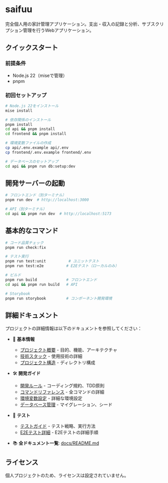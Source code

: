 # saifuu

完全個人用の家計管理アプリケーション。支出・収入の記録と分析、サブスクリプション管理を行うWebアプリケーション。

## クイックスタート

### 前提条件
- Node.js 22（miseで管理）
- pnpm

### 初回セットアップ
```bash
# Node.js 22をインストール
mise install

# 依存関係のインストール
pnpm install
cd api && pnpm install
cd frontend && pnpm install

# 環境変数ファイルの作成
cp api/.env.example api/.env
cp frontend/.env.example frontend/.env

# データベースのセットアップ
cd api && pnpm run db:setup:dev
```

## 開発サーバーの起動

```bash
# フロントエンド（別ターミナル）
pnpm run dev  # http://localhost:3000

# API（別ターミナル）
cd api && pnpm run dev  # http://localhost:5173
```

## 基本的なコマンド

```bash
# コード品質チェック
pnpm run check:fix

# テスト実行
pnpm run test:unit          # ユニットテスト
pnpm run test:e2e          # E2Eテスト（ローカルのみ）

# ビルド
pnpm run build             # フロントエンド
cd api && pnpm run build   # API

# Storybook
pnpm run storybook         # コンポーネント開発環境
```

## 詳細ドキュメント

プロジェクトの詳細情報は以下のドキュメントを参照してください：

- 📌 **基本情報**
  - [プロジェクト概要](./docs/プロジェクト概要.md) - 目的、機能、アーキテクチャ
  - [技術スタック](./docs/技術スタック.md) - 使用技術の詳細
  - [プロジェクト構造](./docs/プロジェクト構造.md) - ディレクトリ構成

- 🛠 **開発ガイド**
  - [開発ルール](./CLAUDE.md) - コーディング規約、TDD原則
  - [コマンドリファレンス](./docs/コマンドリファレンス.md) - 全コマンドの詳細
  - [環境変数設定](./docs/開発環境/環境変数設定ガイド.md) - 詳細な環境設定
  - [データベース管理](./docs/データベース/README.md) - マイグレーション、シード

- 🧪 **テスト**
  - [テストガイド](./docs/テスト/テストガイド.md) - テスト戦略、実行方法
  - [E2Eテスト詳細](./docs/テスト/テストガイド.md#e2eテストの実行) - E2Eテストの詳細手順

- 📚 **全ドキュメント一覧**: [docs/README.md](./docs/README.md)

## ライセンス

個人プロジェクトのため、ライセンスは設定されていません。